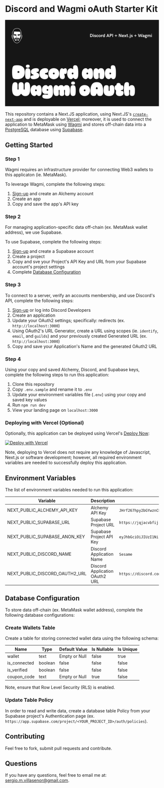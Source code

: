 # Discord and Wagmi oAuth Starter Kit

<img src="public/og.jpg">

This repository contains a Next.JS application, using  Next.JS's [`create-next-app`](https://github.com/vercel/next.js/tree/canary/packages/create-next-app) and is deployable on [Vercel](https://vercel.com/); moreover, it is used to connect the application to MetaMask using [Wagmi](https://wagmi.sh/) and stores off-chain data into a [PostgreSQL](https://www.postgresql.org/) database using [Supabase](https://supabase.com/).

## Getting Started

### Step 1

Wagmi requires an infrastructure provider for connecting Web3 wallets to this applicaton (ie. MetaMask). 

To leverage Wagmi, complete the following steps:

1. [Sign-up](https://www.alchemy.com/) and create an Alchemy account
2. Create an app
3. Copy and save the app's API key

### Step 2

For managing application-specific data off-chain (ex. MetaMask wallet address), we use Supabase.

To use Supabase, complete the following steps:

1. [Sign-up](https://supabase.com/) and create a Supabase account
2. Create a project
3. Copy and sve your Project's API Key and URL from your Supabase account's project settings
4. Complete [Database Configuration](#database-configuration)

### Step 3

To connect to a server, verify an accounts membership, and use Discord's API, complete the following steps:

1. [Sign-up](https://discord.com/developers/) or log into Discord Developers
2. Create an application
3. Update your OAuth2 settings; specifically: redirects (ex. `http://localhost:3000`)
4. Using OAuth2's URL Generator, create a URL using scopes (ie. `identify`, `email`, and `guilds`) and your previously created Generated URL (ex. `http://localhost:3000`)
5. Copy and save your Application's Name and the generated OAuth2 URL

### Step 4

Using your copy and saved Alchemy, Discord, and Supabase keys, complete the following steps to run this application:

1. Clone this repository
2. Copy `.env.sample` and rename it to `.env`
3. Update your environment variables file (`.env`) using your copy and saved key values
4. Run `npm run dev`
5. View your landing page on `localhost:3000`

### Deploying with Vercel (Optional)

Optionally, this application can be deployed using Vercel's [Deploy Now](https://vercel.com/docs/deploy-button):

<a href="https://vercel.com/new/clone?repository-url=https%3A%2F%2Fgithub.com%2Fsurgieboi%2Fnftport-nft-minting-starter-kit&env=NEXT_PUBLIC_NFTPORT_API_KEY,NEXT_PUBLIC_NFTPORT_MINTING_CHAIN,NEXT_PUBLIC_ALCHEMY_API_KEY"><img src="https://vercel.com/button" alt="Deploy with Vercel"/></a>

Note, deploying to Vercel does not require any knowledge of Javascript, Next.js or software development; however, all required environment variables are needed to successfully deploy this application.

## Environment Variables

The list of environment variables needed to run this application:

| Variable        | Description           | Example  |
| ------------- |-------------| -------------|
| NEXT_PUBLIC_ALCHEMY_API_KEY      | Alchemy API Key      |   `JHrf267hpy2bGYwznCRLLmqjM8OiZwud` |
| NEXT_PUBLIC_SUPABASE_URL      | Supabase Project URL      |   `https://jqjacvbfijzddisqeapw.supabase.co` |
| NEXT_PUBLIC_SUPABASE_ANON_KEY     | Supabase Project API Key      |   `eyJhbGciOiJIUzI1NiIsInR5cCI6IkpXVCJ9.eyJpc3MiOiJzdXBhYmFzZSIsInJlZiI6ImpxamFjdmJmaWp6ZGRpc3FlcW13Iiwicm9sZSI6ImFub24iLCJpYXQiOjE2NzQ1ODM2NTIsImV4cCI6MTk5MDE1OTY1Mn0.UrJ16g55euh8mRftMIyt7pv4hj0SYGZKwGbUHj2I9oP` |
| NEXT_PUBLIC_DISCORD_NAME      | Discord Application Name      |   `Sesame` |
| NEXT_PUBLIC_DISCORD_OAUTH2_URL      | Discord Application OAuth2 URL      |   `https://discord.com/api/oauth2/authorize?client_id=1067253927890975117&redirect_uri=http%3A%2F%2Flocalhost%3A3000&response_type=token&scope=identify%20email%20guilds` |

## Database Configuration

To store data off-chain (ex. MetaMask wallet address), complete the following database configurations:

### Create Wallets Table

Create a table for storing connected wallet data using the following schema:

| Name        | Type           | Default Value  | Is Nullable   | Is Unique   |
| ------------- |-------------| -------------| -------------| -------------|
| wallet        | text           | Empty or Null  | false  | true   |
| is_connected        | boolean           | false | false  | false   |
| is_verified        | boolean           | false | false  | false   |
| coupon_code        | text           | Empty or Null | true  | false   |

Note, ensure that Row Level Security (RLS) is enabled.

### Update Table Policy

In order to read and write data, create a database table Policy from your Supabase project's Authentication page (ex. `https://app.supabase.com/project/<YOUR_PROJECT_ID>/auth/policies`).

## Contributing

Feel free to fork, submit pull requests and contribute.

## Questions

If you have any questions, feel free to email me at: [sergio.m.villasenor@gmail.com](mailto:sergio.m.villasenor@gmail.com).